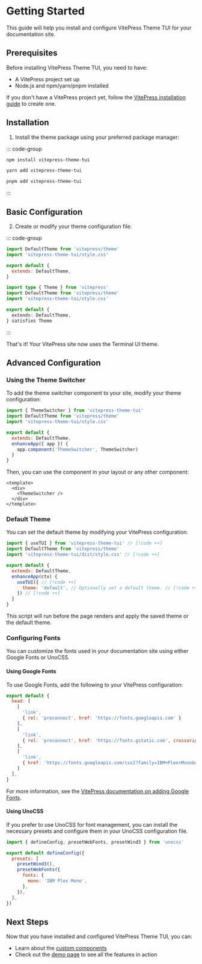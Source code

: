 # Getting Started

This guide will help you install and configure VitePress Theme TUI for your documentation site.

## Prerequisites

Before installing VitePress Theme TUI, you need to have:

- A VitePress project set up
- Node.js and npm/yarn/pnpm installed

If you don't have a VitePress project yet, follow the [VitePress installation guide](https://vitepress.dev/guide/getting-started) to create one.

## Installation

1. Install the theme package using your preferred package manager:

::: code-group

```bash [npm]
npm install vitepress-theme-tui
```

```bash [yarn]
yarn add vitepress-theme-tui
```

```bash [pnpm]
pnpm add vitepress-theme-tui
```

:::

## Basic Configuration

2. Create or modify your theme configuration file:

::: code-group

```js [.vitepress/theme/index.js]
import DefaultTheme from 'vitepress/theme'
import 'vitepress-theme-tui/style.css'

export default {
  extends: DefaultTheme,
}
```

```ts [.vitepress/theme/index.ts]
import type { Theme } from 'vitepress'
import DefaultTheme from 'vitepress/theme'
import 'vitepress-theme-tui/style.css'

export default {
  extends: DefaultTheme,
} satisfies Theme
```

:::

That's it! Your VitePress site now uses the Terminal UI theme.

## Advanced Configuration

### Using the Theme Switcher

To add the theme switcher component to your site, modify your theme configuration:

```js
import { ThemeSwitcher } from 'vitepress-theme-tui'
import DefaultTheme from 'vitepress/theme'
import 'vitepress-theme-tui/style.css'

export default {
  extends: DefaultTheme,
  enhanceApp({ app }) {
    app.component('ThemeSwitcher', ThemeSwitcher)
  }
}
```

Then, you can use the component in your layout or any other component:

```vue
<template>
  <div>
    <ThemeSwitcher />
  </div>
</template>
```

### Default Theme

You can set the default theme by modifying your VitePress configuration:

```js [.vitepress/config.js]
import { useTUI } from 'vitepress-theme-tui' // [!code ++]
import DefaultTheme from 'vitepress/theme'
import 'vitepress-theme-tui/dist/style.css' // [!code ++]

export default {
  extends: DefaultTheme,
  enhanceApp(ctx) {
    useTUI({ // [!code ++]
      theme: 'default', // Optionally set a default theme. // [!code ++]
    }) // [!code ++]
  }
}
```

This script will run before the page renders and apply the saved theme or the default theme.

### Configuring Fonts

You can customize the fonts used in your documentation site using either Google Fonts or UnoCSS.

#### Using Google Fonts

To use Google Fonts, add the following to your VitePress configuration:

```js [.vitepress/config.js]
export default {
  head: [
    [
      'link',
      { rel: 'preconnect', href: 'https://fonts.googleapis.com' }
    ],
    [
      'link',
      { rel: 'preconnect', href: 'https://fonts.gstatic.com', crossorigin: '' }
    ],
    [
      'link',
      { href: 'https://fonts.googleapis.com/css2?family=IBM+Plex+Mono&display=swap', rel: 'stylesheet' }
    ]
  ],
}
```

For more information, see the [VitePress documentation on adding Google Fonts](https://vitepress.dev/reference/site-config#example-adding-google-fonts).

#### Using UnoCSS

If you prefer to use UnoCSS for font management, you can install the necessary presets and configure them in your UnoCSS configuration file.

```js [uno.config.js]
import { defineConfig, presetWebFonts, presetWind3 } from 'unocss'

export default defineConfig({
  presets: [
    presetWind3(),
    presetWebFonts({
      fonts: {
        mono: 'IBM Plex Mono',
      },
    }),
  ],
})
```

## Next Steps

Now that you have installed and configured VitePress Theme TUI, you can:

- Learn about the [custom components](/components/tui-card)
- Check out the [demo page](/guide/demo) to see all the features in action
